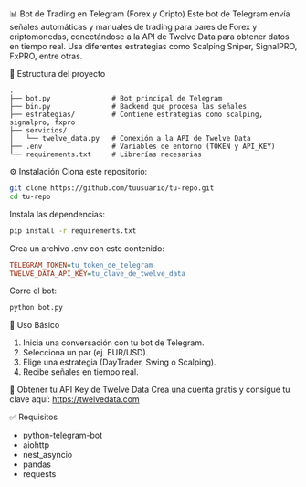 📊 Bot de Trading en Telegram (Forex y Cripto)
Este bot de Telegram envía señales automáticas y manuales de trading para pares de Forex y criptomonedas, conectándose a la API de Twelve Data para obtener datos en tiempo real. Usa diferentes estrategias como Scalping Sniper, SignalPRO, FxPRO, entre otras.

📁 Estructura del proyecto
```
.
├── bot.py               # Bot principal de Telegram
├── bin.py               # Backend que procesa las señales
├── estrategias/         # Contiene estrategias como scalping, signalpro, fxpro
├── servicios/
│   └── twelve_data.py   # Conexión a la API de Twelve Data
├── .env                 # Variables de entorno (TOKEN y API_KEY)
└── requirements.txt     # Librerías necesarias
```

⚙️ Instalación
Clona este repositorio:

```bash
git clone https://github.com/tuusuario/tu-repo.git
cd tu-repo
```
Instala las dependencias:

```bash
pip install -r requirements.txt
```
Crea un archivo .env con este contenido:

```ini
TELEGRAM_TOKEN=tu_token_de_telegram
TWELVE_DATA_API_KEY=tu_clave_de_twelve_data
```
Corre el bot:

```bash
python bot.py
```

🧪 Uso Básico
1. Inicia una conversación con tu bot de Telegram.
2. Selecciona un par (ej. EUR/USD).
3. Elige una estrategia (DayTrader, Swing o Scalping).
4. Recibe señales en tiempo real.

🔗 Obtener tu API Key de Twelve Data
Crea una cuenta gratis y consigue tu clave aquí:
https://twelvedata.com

✅ Requisitos
- python-telegram-bot
- aiohttp
- nest_asyncio
- pandas
- requests
